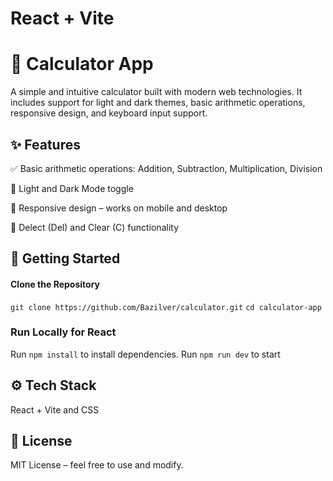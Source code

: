 # React + Vite

# 🧮 Calculator App

A simple and intuitive calculator built with modern web technologies. It includes support for light and dark themes, basic arithmetic operations, responsive design, and keyboard input support.

## ✨ Features
✅ Basic arithmetic operations: Addition, Subtraction, Multiplication, Division

🌙 Light and Dark Mode toggle

📱 Responsive design – works on mobile and desktop

🧼 Delect (Del) and Clear (C) functionality

## 🚀 Getting Started
#### Clone the Repository

 `git clone https://github.com/Bazilver/calculator.git`
 `cd calculator-app`

### Run Locally for React

Run `npm install` to install dependencies.
Run `npm run dev` to start

## ⚙️ Tech Stack
React + Vite and CSS

## 📄 License
MIT License – feel free to use and modify.